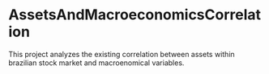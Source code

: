 # AssetsAndMacroeconomicsCorrelation
This project analyzes the existing correlation between assets within brazilian stock market and macroenomical variables.
